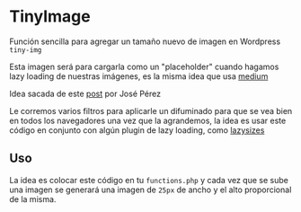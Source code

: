 # TinyImage

Función sencilla para agregar un tamaño nuevo de imagen en Wordpress `tiny-img`

Esta imagen será para cargarla como un "placeholder" cuando hagamos lazy loading de nuestras imágenes, es la misma idea que usa [medium](http://medium.com/)

Idea sacada de este [post](https://jmperezperez.com/medium-image-progressive-loading-placeholder/) por José Pérez

Le corremos varios filtros para aplicarle un difuminado para que se vea bien en todos los navegadores una vez que la agrandemos, la idea es usar este código en conjunto con algún plugin de lazy loading, como [lazysizes](http://afarkas.github.io/lazysizes/)


## Uso

La idea es colocar este código en tu `functions.php` y cada vez que se sube una imagen se generará una imagen de `25px` de ancho y el alto proporcional de la misma.
